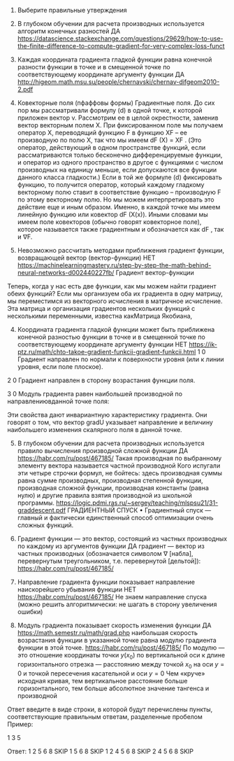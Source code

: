 1. Выберите правильные утверждения
1. В глубоком обучении для расчета производных используется алгоритм конечных разностей
ДА https://datascience.stackexchange.com/questions/29629/how-to-use-the-finite-difference-to-compute-gradient-for-very-complex-loss-funct

2. Каждая координата градиента гладкой функции равна конечной разности функции в точке и в смещенной точке по соответствующему координате аргументу функции
ДА
http://higeom.math.msu.su/people/chernavski/chernav-difgeom2010-2.pdf
1. Ковекторные поля (пфаффовы формы)
Градиентные поля. До сих пор мы рассматривали формулу (d) в одной точке, к которой приложен
вектор v. Рассмотрим ее в целой окрестности, заменив вектор векторным полем X. При фиксированном
поле мы получаем оператор X, переводящий функцию F в функцию XF – ее производную по полю
X, так что мы имеем dF (X) = XF . (Это оператор, действующий в одном пространстве функций, если
рассматриваются только бесконечно дифференцируемые функции, и оператор из одного пространство
в другое с функциями с числом производных на единицу меньше, если допускаются все функции
данного класса гладкости.)
Если в той же формуле (d) фиксировать функцию, то получится оператор, который каждому
гладкому векторному полю ставит в соответствие функцию – производную F по этому векторному
полю. Но мы можем интерпретировать это действие еще и иным образом. Именно, в каждой точке
мы имеем линейную функцию или ковектор dF (X(x)). Иными словами мы имеем поле ковекторов
(обычно говорят ковекторное поле), которое называется также градиентным и обозначается как dF ,
так и ∇F.

3. Невозможно рассчитать методами приближения градиент функции, возвращающей вектор (вектор-функции)
НЕТ
https://machinelearningmastery.ru/step-by-step-the-math-behind-neural-networks-d002440227fb/
Градиент вектор-функции

Теперь, когда у нас есть две функции, как мы можем найти градиент обеих функций? Если мы организуем оба их градиента в одну матрицу, мы переместимся из векторного исчисления в матричное исчисление. Эта матрица и организация градиентов нескольких функций с несколькими переменными, известна какМатрица Якобиана,

4. Координата градиента гладкой функции может быть приближена конечной разностью функции в точке и в смещенной точке по соответствующему координате аргументу функции
НЕТ
https://ik-ptz.ru/math/chto-takoe-gradient-funkcii-gradient-funkcii.html
1 0 Градиент направлен по нормали к поверхности уровня (или к линии уровня, если поле плоское).

2 0 Градиент направлен в сторону возрастания функции поля.

3 0 Модуль градиента равен наибольшей производной по направлениювданной точке поля:

Эти свойства дают инвариантную характеристику градиента. Они говорят о том, что вектор gradU указывает направление и величину наибольшего изменения скалярного поля в данной точке.


5. В глубоком обучении для расчета производных используется правило вычисления производной сложной функции
ДА
https://habr.com/ru/post/467185/
Такая производная по выбранному элементу вектора называется частной производной
Кого испугали эти четыре строчки формул, не бойтесь: здесь производная суммы равна сумме производных, производная степенной функции, производная сложной функции, производная константы (равна нулю) и другие правила взятия производной из школьной программы. 
https://logic.pdmi.ras.ru/~sergey/teaching/mlspsu21/31-graddescent.pdf
ГРАДИЕНТНЫЙ СПУСК
• Градиентный спуск — главный и фактически единственный
способ оптимизации очень сложных функций.


6. Градиент функции — это вектор, состоящий из частных производных по каждому из аргументов функции
ДА
градиент — вектор из частных производных (обозначается символом $\nabla$ [набла], перевернутым треугольником, т.е. перевернутой [дельтой]):
https://habr.com/ru/post/467185/

7. Направление градиента функции показывает направление наискорейшего убывания функции
НЕТ
https://habr.com/ru/post/467185/
Не знаем направление спуска (можно решить алгоритмически: не шагать в сторону увеличения ошибки)

8. Модуль градиента показывает скорость изменения функции
ДА
https://math.semestr.ru/math/grad.php
наибольшая скорость возрастания функции в указанной точке равна модулю градиента функции в этой точке. 
https://habr.com/ru/post/467185/
По модулю — это отношение координаты точки $y(x_0)$ по вертикальной оси к длине горизонтального отрезка — расстоянию между точкой $x_0$ на оси $y=0$ и точкой пересечения касательной и оси $y=0$
Чем «круче» исходная кривая, тем вертикальное расстояние больше горизонтального, тем больше абсолютное значение тангенса и производной

Ответ введите в виде строки, в которой будут перечислены пункты, соответствующие правильным ответам, разделенные пробелом
Пример:

1 3 5

Ответ:
1 2 5 6 8 SKIP
1 5 6 8 SKIP
1 2 4 5 6 8 SKIP
2 4 5 6 8 SKIP

